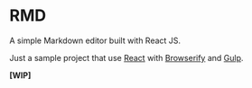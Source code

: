 # RMD
A simple Markdown editor built with React JS.

Just a sample project that use [React](http://facebook.github.io/react/index.html) with [Browserify](http://browserify.org/) and [Gulp](http://gulpjs.com/).

__[WIP]__
